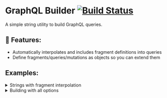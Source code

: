 # GraphQL Builder [![Build Status](https://travis-ci.org/gdub22/graphql-builder.svg?branch=master)](https://travis-ci.org/gdub22/graphql-builder)

A simple string utility to build GraphQL queries.

## 🔑 Features:
- Automatically interpolates and includes fragment definitions into queries
- Define fragments/queries/mutations as objects so you can extend them

## Examples:

<details>
<summary>Strings with fragment interpolation</summary>

```js
import { fragment, query, mutation } from 'graphql-builder'

const PostAuthorFragment = fragment(`
  fragment PostAuthor on User { 
    id
    name
  }
`)

const PostQuery = query(`
  query ($id: Int!) {
    post (id: $id) {
      id
      title
      author {
        ${PostAuthorFragment}
      }
    }
  }
`)

console.log(PostQuery)
/*
query ($id: Int!) {
  post (id: $id) {
    id
    title
    author {
      ...PostAuthor
    }
  }
}

fragment PostAuthor on User {
  id
  name
}
*/
```
</details>

<details>
<summary>Building with all options</summary>

```js
import { fragment, query, mutation } from 'graphql-builder'

const PostAuthorFragment = fragment({
  name: 'PostAuthor', // name is optional.  If omitted, will be `on`
  on: 'User',
  definition: `{ 
    id
    name
  }`
})

const PostQuery = query({
  name: 'PostQuery' // name is optional, unless you have mutliple operations in your request.
  variables: {      // variables are optional. Useful for extending queries.
    id: 'Int!'
  },
  definition: `{
    post (id: $id) {
      id
      title
      author {
        ${PostAuthorFragment}
      }
    }
  }`
})

console.log(PostQuery)
/*
query PostQuery ($id: Int!) {
  post (id: $id) {
    id
    title
    author {
      ...PostAuthor
    }
  }
}

fragment PostAuthor on User {
  id
  name
}
*/
```
</details>
